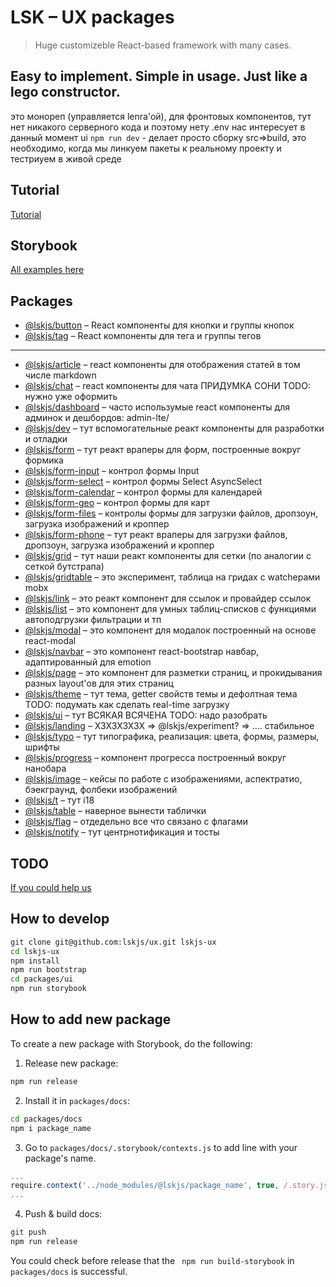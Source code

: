 # LSK – UX packages
> Huge customizeble React-based framework with many cases.
## Easy to implement. Simple in usage. Just like a lego constructor.

это монореп (управляется lenrа'ой), для фронтовых компонентов, тут нет никакого серверного кода и поэтому нету .env
нас интересует в данный момент ui
`npm run dev` - делает просто сборку src=>build, это необходимо, когда мы линкуем пакеты к реальному  проекту и тестриуем в живой среде


## Tutorial

[Tutorial](/blog/tutorial.md)

## Storybook 

[All examples here](https://lskjs.github.io/ux)


## Packages

- [@lskjs/button](./packages/button/README.md) – React компоненты для кнопки и группы кнопок
- [@lskjs/tag](./packages/tag/README.md) – React компоненты для тега и группы тегов
-----
- [@lskjs/article](./packages/article/README.md) – react компоненты для отображения статей в том числе markdown
- [@lskjs/chat](./packages/chat/README.md) – react компоненты для чата ПРИДУМКА СОНИ TODO: нужно уже оформить
- [@lskjs/dashboard](./packages/dashboard/README.md) –  часто использумые react  компоненты для админок и дешбордов: admin-lte/
- [@lskjs/dev](./packages/dev/README.md) – тут вспомогательные реакт компоненты для разработки и отладки
- [@lskjs/form](./packages/form/README.md) – тут реакт враперы для форм, построенные вокруг формика
- [@lskjs/form-input](./packages/form-input/README.md) – контрол формы Input
- [@lskjs/form-select](./packages/form-select/README.md) – контрол формы Select AsyncSelect
- [@lskjs/form-calendar](./packages/form-calendar/README.md) – контрол формы для календарей
- [@lskjs/form-geo](./packages/form-geo/README.md) – контрол формы для карт
- [@lskjs/form-files](./packages/form-files/README.md) – контролы формы  для загрузки файлов, дропзоун, загрузка изображений и кроппер
- [@lskjs/form-phone](./packages/form-phone/README.md) – тут реакт враперы для загрузки файлов, дропзоун, загрузка изображений и кроппер
- [@lskjs/grid](./packages/grid/README.md) – тут наши реакт компоненты для сетки (по аналогии с сеткой бутстрапа)
- [@lskjs/gridtable](./packages/gridtable/README.md) – это эксперимент, таблица на гридах с watchерами mobx
- [@lskjs/link](./packages/link/README.md) – это реакт компонент для ссылок и провайдер ссылок
- [@lskjs/list](./packages/list/README.md) – это компонент для умных таблиц-списков с функциями автоподгрузки фильтрации и тп
- [@lskjs/modal](./packages/modal/README.md) – это компонент для модалок построенный на основе react-modal
- [@lskjs/navbar](./packages/navbar/README.md) – это компонент react-bootstrap навбар, адаптированный для emotion
- [@lskjs/page](./packages/page/README.md) – это компонент для разметки страниц, и прокидывания разных layout'ов для этих страниц
- [@lskjs/theme](./packages/theme/README.md) – тут тема, getter свойств темы и дефолтная тема TODO: подумать как сделать real-time загрузку
- [@lskjs/ui](./packages/ui/README.md) – тут ВСЯКАЯ ВСЯЧЕНА TODO: надо разобрать
- [@lskjs/landing](./packages/landing/README.md) – ХЗХЗХЗХЗХ
 => @lskjs/experiment?
 => ....  стабильное
- [@lskjs/typo](./packages/typo/README.md) – тут типографика, реализация: цвета, формы, размеры, шрифты
- [@lskjs/progress](./packages/progress/README.md) – компонент прогресса построенный вокруг нанобара
- [@lskjs/image](./packages/image/README.md) – кейсы по работе с изображениями, аспектратио, бэекграунд, фолбеки изображений
- [@lskjs/t](./packages/t/README.md) – тут i18 <T>
- [@lskjs/table](./packages/table/README.md) – наверное вынести таблички
- [@lskjs/flag](./packages/flag/README.md) – отдедельно все что связано с флагами
- [@lskjs/notify](./packages/notify/README.md) – тут центрнотификация и тосты


## TODO

[If you could help us](TODO.md)


## How to develop

```sh
git clone git@github.com:lskjs/ux.git lskjs-ux
cd lskjs-ux
npm install
npm run bootstrap
cd packages/ui
npm run storybook
```

## How to add new package 
To create a new package with Storybook, do the following:

1. Release new package:
```sh
npm run release
```
2. Install it in ```packages/docs```:
```sh
cd packages/docs
npm i package_name
```
3. Go to ```packages/docs/.storybook/contexts.js``` to add line with your package's name.
```js
...
require.context('../node_modules/@lskjs/package_name', true, /.story.js$|.story.jsx$|.story.tsx$/),
...
```
4. Push & build docs:
```sh
git push
npm run release 
```
You could check before release that the ``` npm run build-storybook``` in ```packages/docs``` is successful.
